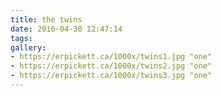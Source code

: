 ```yaml
---
title: the twins
date: 2016-04-30 12:47:14
tags:
gallery:
- https://erpickett.ca/1000x/twins1.jpg "one"
- https://erpickett.ca/1000x/twins2.jpg "one"
- https://erpickett.ca/1000x/twins3.jpg "one"
---
```

